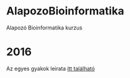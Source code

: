 # AlapozoBioinformatika
Alapozó Bioinformatika kurzus

# 2016

Az egyes gyakok leirata [itt található](http://elte-bioinformatika.github.io/AlapozoBioinformatika/)